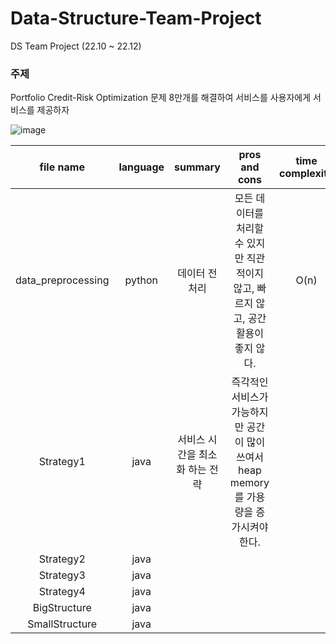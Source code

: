 # Data-Structure-Team-Project

DS Team Project (22.10 ~ 22.12)

### 주제
Portfolio Credit-Risk Optimization 문제 8만개를 해결하여 서비스를 사용자에게 서비스를 제공하자

![image](https://user-images.githubusercontent.com/75602169/211878110-4f0018f3-72d2-4379-b652-39d4571f01ad.png)


| file name | language | summary | pros and cons | time complexity | space complexity |
|:--:|:--:|:--:|:--:|:--:|:--:|
| data_preprocessing | python | 데이터 전처리 | 모든 데이터를 처리할 수 있지만 직관적이지 않고, 빠르지 않고, 공간 활용이 좋지 않다. | O(n) | O(n) |
| Strategy1 | java | 서비스 시간을 최소화 하는 전략 | 즉각적인 서비스가 가능하지만 공간이 많이 쓰여서 heap memory를 가용량을 증가시켜야한다. |  |  |
| Strategy2 | java |  |  |  |  |
| Strategy3 | java |  |  |  |  |
| Strategy4 | java |  |  |  |  |
| BigStructure | java |  |  |  |  |
| SmallStructure | java |  |  |  |  |
